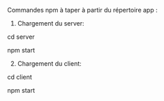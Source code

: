 Commandes npm à taper à partir du répertoire app :

1) Chargement du server:

 cd server

 npm start

2) Chargement du client:

 cd client 

 npm start
